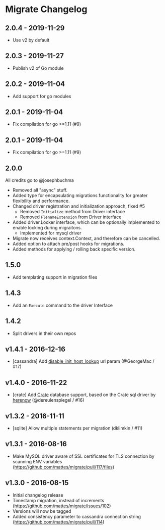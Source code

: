 # Migrate Changelog

## 2.0.4 - 2019-11-29

- Use v2 by default


## 2.0.3 - 2019-11-27

- Publish v2 of Go module

## 2.0.2 - 2019-11-04

- Add support for go modules

## 2.0.1 - 2019-11-04

- Fix compilation for go >=1.11 (#9)

## 2.0.1 - 2019-11-04

- Fix compilation for go >=1.11 (#9)

## 2.0.0

All credits go to @josephbuchma

- Removed all "async" stuff.
- Added type for encapsulating migrations functionality for greater flexibility and performance.
- Changed driver registration and initialization approach, fixed #5
   - Removed `Initialize` method from Driver interface
   - Removed `FlenameExtension` from Driver interface
- Added driver.Locker interface, which can be optionally implemented to enable locking during migraitons.
   - Implemented for mysql driver
- Migrate now receives context.Context, and therefore can be cancelled.
- Added option to attach pre/post hooks for migrations.
- Added methods for applying / rolling back specific version.

## 1.5.0

- Add templating support in migration files

## 1.4.3

- Add an `Execute` command to the driver Interface

## 1.4.2

- Split drivers in their own repos

## v1.4.1 - 2016-12-16

* [cassandra] Add [disable_init_host_lookup](https://github.com/gocql/gocql/blob/master/cluster.go#L92) url param (@GeorgeMac / #17)

## v1.4.0 - 2016-11-22

* [crate] Add [Crate](https://crate.io) database support, based on the Crate sql driver by [herenow](https://github.com/herenow/go-crate) (@dereulenspiegel / #16)

## v1.3.2 - 2016-11-11

* [sqlite] Allow multiple statements per migration (dklimkin / #11)

## v1.3.1 - 2016-08-16

* Make MySQL driver aware of SSL certificates for TLS connection by scanning ENV variables (https://github.com/mattes/migrate/pull/117/files)

## v1.3.0 - 2016-08-15

* Initial changelog release
* Timestamp migration, instead of increments (https://github.com/mattes/migrate/issues/102)
* Versions will now be tagged
* Added consistency parameter to cassandra connection string (https://github.com/mattes/migrate/pull/114)
